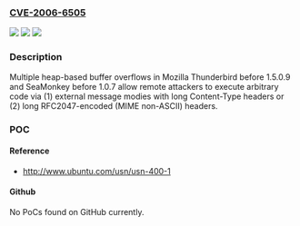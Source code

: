 ### [CVE-2006-6505](https://cve.mitre.org/cgi-bin/cvename.cgi?name=CVE-2006-6505)
![](https://img.shields.io/static/v1?label=Product&message=n%2Fa&color=blue)
![](https://img.shields.io/static/v1?label=Version&message=n%2Fa&color=blue)
![](https://img.shields.io/static/v1?label=Vulnerability&message=n%2Fa&color=brighgreen)

### Description

Multiple heap-based buffer overflows in Mozilla Thunderbird before 1.5.0.9 and SeaMonkey before 1.0.7 allow remote attackers to execute arbitrary code via (1) external message modies with long Content-Type headers or (2) long RFC2047-encoded (MIME non-ASCII) headers.

### POC

#### Reference
- http://www.ubuntu.com/usn/usn-400-1

#### Github
No PoCs found on GitHub currently.

